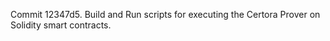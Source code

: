 Commit 12347d5.                    Build and Run scripts for executing the Certora Prover on Solidity smart contracts.